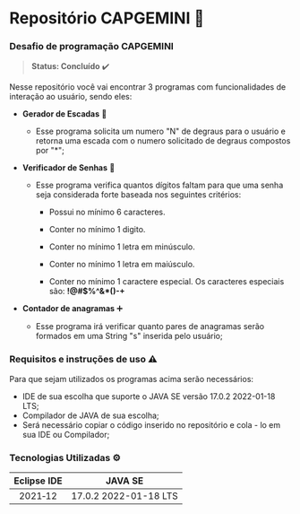 # Repositório CAPGEMINI :rocket:
### Desafio de programação CAPGEMINI

>  **Status: Concluído** ✔️

Nesse repositório você vai encontrar 3 programas com funcionalidades de interação ao usuário, sendo eles: 

+ **Gerador de Escadas** 🧱
  - Esse programa solicita um numero "N" de degraus para o usuário e retorna uma escada com o numero solicitado de degraus compostos por "*";
+ **Verificador de Senhas** 🔑

  - Esse programa verifica quantos dígitos faltam para que uma senha seja considerada forte baseada nos seguintes critérios:

    - Possui no mínimo 6 caracteres.

    - Conter no mínimo 1 digito.

    - Conter no mínimo 1 letra em minúsculo.

    - Conter no mínimo 1 letra em maiúsculo.

    - Conter no mínimo 1 caractere especial. Os caracteres especiais são: **!@#$%^&\*()-+**
+ **Contador de anagramas** ➕
  - Esse programa irá verificar quanto pares de anagramas serão formados em uma String "s" inserida pelo usuário;

### Requisitos e instruções de uso ⚠️

Para que sejam utilizados os programas acima serão necessários: 

- IDE de sua escolha que suporte o JAVA SE versão 17.0.2  2022-01-18 LTS;
- Compilador de JAVA de sua escolha; 
- Será necessário copiar o código inserido no repositório e cola - lo em sua IDE ou Compilador;





### Tecnologias Utilizadas ⚙️

| Eclipse IDE  |        JAVA SE         |
| :--------------: | :--------------------: |
|     2021‑12      | 17.0.2  2022-01-18 LTS |













